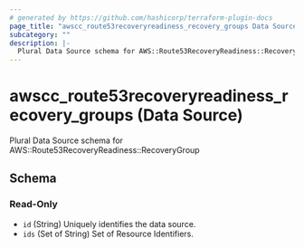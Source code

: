 ```yaml
---
# generated by https://github.com/hashicorp/terraform-plugin-docs
page_title: "awscc_route53recoveryreadiness_recovery_groups Data Source - terraform-provider-awscc"
subcategory: ""
description: |-
  Plural Data Source schema for AWS::Route53RecoveryReadiness::RecoveryGroup
---
```


# awscc_route53recoveryreadiness_recovery_groups (Data Source)

Plural Data Source schema for AWS::Route53RecoveryReadiness::RecoveryGroup



<!-- schema generated by tfplugindocs -->
## Schema

### Read-Only

- `id` (String) Uniquely identifies the data source.
- `ids` (Set of String) Set of Resource Identifiers.
